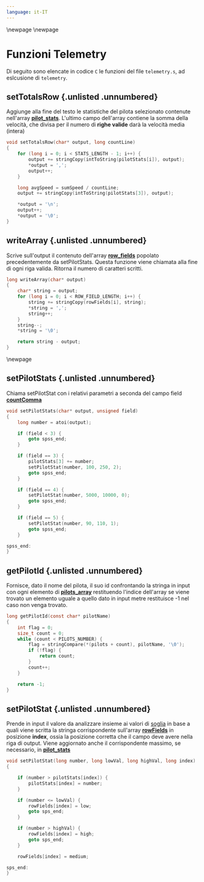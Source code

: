 ```yaml
---
language: it-IT
---
```


\newpage
\newpage

# Funzioni Telemetry
Di seguito sono elencate in codice `C` le funzioni del file `telemetry.s`, ad eslcusione di `telemetry`.

## setTotalsRow {.unlisted .unnumbered}
Aggiunge alla fine del testo le statistiche del pilota selezionato contenute nell'array [**pilot_stats**](#variabili). L'ultimo campo dell'array contiene la somma della velocità, che divisa per il numero di **righe valide** darà la velocità media (intera)
```c
void setTotalsRow(char* output, long countLine)
{    
    for (long i = 0; i < STATS_LENGTH - 1; i++) {        
        output += stringCopy(intToString(pilotStats[i]), output);
        *output = ',';
        output++;
    }

    long avgSpeed = sumSpeed / countLine;
    output += stringCopy(intToString(pilotStats[3]), output);

    *output = '\n';
    output++;
    *output = '\0';
}
```

## writeArray {.unlisted .unnumbered}
Scrive sull'output il contenuto dell'array [**row_fields**](#variabili) popolato precedentemente da setPilotStats.
Questa funzione viene chiamata alla fine di ogni riga valida. Ritorna il numero di caratteri scritti.
```c
long writeArray(char* output)
{
    char* string = output;
    for (long i = 0; i < ROW_FIELD_LENGTH; i++) {        
        string += stringCopy(rowFields[i], string);
        *string = ',';
        string++;
    }
    string--;
    *string = '\0';

    return string - output;
}
```

\newpage

## setPilotStats {.unlisted .unnumbered}
Chiama setPilotStat con i relativi parametri a seconda del campo field [**countComma**](#x)

```c
void setPilotStats(char* output, unsigned field)
{
    long number = atoi(output);

    if (field < 3) {
        goto spss_end;
    }

    if (field == 3) {
        pilotStats[3] += number;
        setPilotStat(number, 100, 250, 2);
        goto spss_end;
    }

    if (field == 4) {
        setPilotStat(number, 5000, 10000, 0);
        goto spss_end;
    }

    if (field == 5) {
        setPilotStat(number, 90, 110, 1);
        goto spss_end;
    }

spss_end:
}
```


## getPilotId {.unlisted .unnumbered}
Fornisce, dato il nome del pilota, il suo id confrontando la stringa in input con ogni elemento di [**pilots_array**](#variabili) restituendo l'indice dell'array se viene trovato un elemento uguale a quello dato in input metre restituisce -1 nel caso non venga trovato.
```c
long getPilotId(const char* pilotName)
{
    int flag = 0;
    size_t count = 0;
    while (count < PILOTS_NUMBER) {
        flag = stringCompare(*(pilots + count), pilotName, '\0');
        if (!flag) {
            return count;
        }
        count++;
    }

    return -1;
}
```



## setPilotStat {.unlisted .unnumbered}
Prende in input il valore da analizzare insieme ai valori di [soglia](#vincoli) in base a quali viene scritta la stringa corrispondente sull'array [**rowFields**](#variabili) in posizione **index**, ossia la posizione corretta che il campo deve avere nella riga di output. 
Viene aggiornato anche il corrispondente massimo, se necessario, in [**pilot_stats**](#variabili)
```c
void setPilotStat(long number, long lowVal, long highVal, long index)
{

    if (number > pilotStats[index]) {
        pilotStats[index] = number;
    }

    if (number <= lowVal) {
        rowFields[index] = low;
        goto sps_end;
    }

    if (number > highVal) {
        rowFields[index] = high;
        goto sps_end;
    }

    rowFields[index] = medium;

sps_end:
}
```